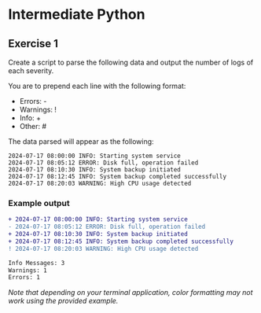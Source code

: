 # Intermediate Python
## Exercise 1
Create a script to parse the following data and output the number of logs of each severity. 

You are to prepend each line with the following format:
 - Errors: \-
 - Warnings: \!
 - Info: \+
 - Other: \#

The data parsed will appear as the following:
```
2024-07-17 08:00:00 INFO: Starting system service
2024-07-17 08:05:12 ERROR: Disk full, operation failed
2024-07-17 08:10:30 INFO: System backup initiated
2024-07-17 08:12:45 INFO: System backup completed successfully
2024-07-17 08:20:03 WARNING: High CPU usage detected
```

### Example output
```diff
+ 2024-07-17 08:00:00 INFO: Starting system service
- 2024-07-17 08:05:12 ERROR: Disk full, operation failed
+ 2024-07-17 08:10:30 INFO: System backup initiated
+ 2024-07-17 08:12:45 INFO: System backup completed successfully
! 2024-07-17 08:20:03 WARNING: High CPU usage detected

Info Messages: 3
Warnings: 1
Errors: 1
```
*Note that depending on your terminal application, color formatting may not work using the provided example.*
